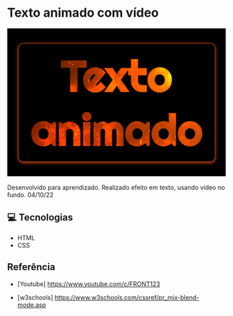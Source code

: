 # Texto animado com vídeo


![preview](./.github/preview.png)


 Desenvolvido para aprendizado. Realizado efeito em texto, usando vídeo no fundo. 04/10/22



## 💻 Tecnologias
- HTML
- CSS


## Referência

- [Youtube] https://www.youtube.com/c/FRONT123

- [w3schools] https://www.w3schools.com/cssref/pr_mix-blend-mode.asp

